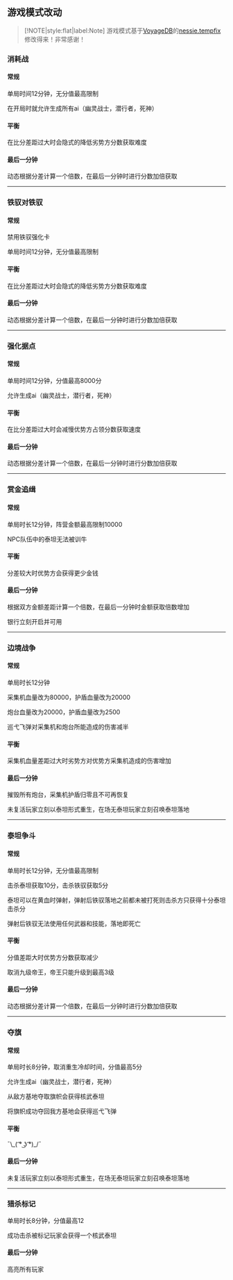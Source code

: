 ## 游戏模式改动

> [!NOTE|style:flat|label:Note]
> 游戏模式基于[VoyageDB](https://github.com/DBmaoha)的[nessie.tempfix](https://github.com/DBmaoha/Super.Mixed.Game/tree/nessie-tempfix)修改得来！非常感谢！

### 消耗战

#### 常规

单局时间12分钟，无分值最高限制

在开局时就允许生成所有ai（幽灵战士，潜行者，死神）

#### 平衡

在比分差距过大时会隐式的降低劣势方分数获取难度

#### 最后一分钟

动态根据分差计算一个倍数，在最后一分钟时进行分数加倍获取

----

### 铁驭对铁驭

#### 常规

禁用铁驭强化卡

单局时间12分钟，无分值最高限制

#### 平衡

在比分差距过大时会隐式的降低劣势方分数获取难度

#### 最后一分钟

动态根据分差计算一个倍数，在最后一分钟时进行分数加倍获取

----

### 强化据点

#### 常规

单局时间12分钟，分值最高8000分

允许生成ai（幽灵战士，潜行者，死神）

#### 平衡

在比分差距过大时会减慢优势方占领分数获取速度

#### 最后一分钟

动态根据分差计算一个倍数，在最后一分钟时进行分数加倍获取

----

### 赏金追缉

#### 常规

单局时长12分钟，阵营金额最高限制10000

NPC队伍中的泰坦无法被训牛

#### 平衡

分差较大时优势方会获得更少金钱

#### 最后一分钟

根据双方金额差距计算一个倍数，在最后一分钟时金额获取倍数增加

银行立刻开启并可用

----

### 边境战争

#### 常规

单局时长12分钟

采集机血量改为80000，护盾血量改为20000

炮台血量改为20000，护盾血量改为2500

巡弋飞弹对采集机和炮台所能造成的伤害减半

#### 平衡

采集机血量差距过大时劣势方对优势方采集机造成的伤害增加

#### 最后一分钟

摧毁所有炮台，采集机护盾归零且不可再恢复

未复活玩家立刻以泰坦形式重生，在场无泰坦玩家立刻召唤泰坦落地

----

### 泰坦争斗

#### 常规

单局时长12分钟，无分值最高限制

击杀泰坦获取10分，击杀铁驭获取5分

泰坦可以在黄血时弹射，弹射后铁驭落地之前都未被打死则击杀方只获得十分泰坦击杀分

弹射后铁驭无法使用任何武器和技能，落地即死亡

#### 平衡

分值差距大时优势方分数获取减少

取消九级帝王，帝王只能升级到最高3级

#### 最后一分钟

动态根据分差计算一个倍数，在最后一分钟时进行分数加倍获取

----

### 夺旗

#### 常规

单局时长8分钟，取消重生冷却时间，分值最高5分

允许生成ai（幽灵战士，潜行者，死神）

从敌方基地夺取旗帜会获得核武泰坦

将旗帜成功夺回我方基地会获得巡弋飞弹

#### 平衡

¯\\\_( ͡° ͜ʖ ͡°)\_/¯

#### 最后一分钟

未复活玩家立刻以泰坦形式重生，在场无泰坦玩家立刻召唤泰坦落地

----

### 猎杀标记

单局时长8分钟，分值最高12

成功击杀被标记玩家会获得一个核武泰坦

#### 最后一分钟

高亮所有玩家